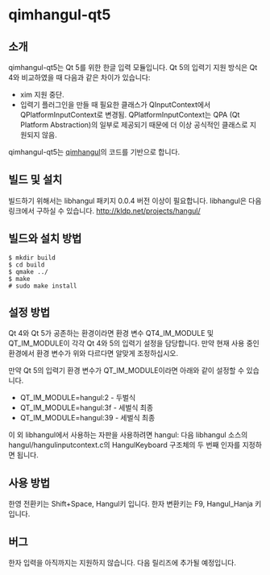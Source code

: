 qimhangul-qt5
=============

## 소개
qimhangul-qt5는 Qt 5를 위한 한글 입력 모듈입니다. Qt 5의 입력기 지원 방식은 Qt
4와 비교하였을 때 다음과 같은 차이가 있습니다:

* xim 지원 중단.
* 입력기 플러그인을 만들 때 필요한 클래스가 QInputContext에서
  QPlatformInputContext로 변경됨. QPlatformInputContext는 QPA (Qt Platform
Abstraction)의 일부로 제공되기 때문에 더 이상 공식적인 클래스로 지원되지 않음.

qimhangul-qt5는 [qimhangul](https://github.com/choehwanjin/qimhangul)의 코드를
기반으로 합니다.

## 빌드 및 설치
빌드하기 위해서는 libhangul 패키지 0.0.4 버전 이상이 필요합니다.
libhangul은 다음 링크에서 구하실 수 있습니다.
http://kldp.net/projects/hangul/

## 빌드와 설치 방법

    $ mkdir build
    $ cd build
    $ qmake ../
    $ make
    # sudo make install


## 설정 방법
Qt 4와 Qt 5가 공존하는 환경이라면 환경 변수 QT4_IM_MODULE 및 QT_IM_MODULE이 각각
Qt 4와 5의 입력기 설정을 담당합니다. 만약 현재 사용 중인 환경에서 환경 변수가
위와 다르다면 알맞게 조정하십시오.

만약 Qt 5의 입력기 환경 변수가 QT_IM_MODULE이라면 아래와 같이 설정할 수
있습니다.

* QT_IM_MODULE=hangul:2 - 두벌식
* QT_IM_MODULE=hangul:3f - 세벌식 최종
* QT_IM_MODULE=hangul:39 - 세벌식 최종

이 외 libhangul에서 사용하는 자판을 사용하려면 hangul: 다음 libhangul 소스의
hangul/hangulinputcontext.c의 HangulKeyboard 구조체의 두 번째 인자를 지정하면
됩니다.

## 사용 방법
한영 전환키는 Shift+Space, Hangul키 입니다.
한자 변환키는 F9, Hangul_Hanja 키 입니다.

## 버그
한자 입력을 아직까지는 지원하지 않습니다. 다음 릴리즈에 추가될 예정입니다.
